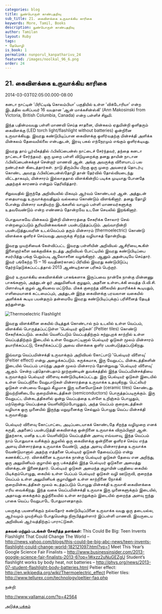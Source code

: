 ```yaml
---
categories: blog
title: நுண்பொருள் காண்பதறிவு
sub_title: 21. கைவிளக்கை உருவாக்கிய காரிகை
keywords: More, Tamil, Books
description: நுண்பொருள் காண்பதறிவு
author: Tamilan
layout: Ruby
tags:
- தேமொழி
is_book: 1
permalink: nunporul_kanpatharivu_24
featured: /images/noolkal_96_6.png
order: 24
---
```



## 21. கைவிளக்கை உருவாக்கிய காரிகை

2014-03-03T02:05:00.000-08:00

கனடா நாட்டின் ‘பிரிட்டிஷ் கொலம்பியா’ பகுதியில் உள்ள ‘விக்டோரியா’ என்ற இடத்தில வசிப்பவர் 16 வயதான ‘ஆன் மாக்கசின்ஸ்கி’ (Ann Makosinski from Victoria, British Columbia, Canada) என்ற பள்ளிச் சிறுமி.

இந்த பதின்மவயது பள்ளி மாணவி செய்த சாதனை, மின்கலம் ஏதுமின்றி ஒளிதரும் கைவிளக்கு (LED torch light/flashlight without batteries) ஒன்றினை உருவாக்கியது. இவரது கண்டுபிடிப்பான கைவிளக்கு ஒளிர்வதற்கு மின்சக்தி அளிக்க மின்கலம் தேவையில்லை என்பதுடன், இரவு பகல் எந்நேரமும் எங்கும் ஒளிரக்டியது.

இவரது தாய் பூர்வீகத்தில் ஃபிலிப்பைன்ஸ் நாட்டைச் சேர்ந்தவர், தந்தை கனடா நாட்டைச் சேர்ந்தவர். ஒரு முறை பள்ளி விடுமுறைக்கு தனது தாயின் நாடான ஃபிலிப்பைன்சுக்குச் சென்றார் மாணவி ஆன். அங்கு அவருக்கு விளையாடப் பல நண்பர்கள் கிடைத்தார்கள். நாடு திரும்பிய பிறகு ஒரு முறை அவரைத் தொடர்பு கொண்ட அவரது ஃபிலிப்பைன்ஸ்தோழி தான் தேர்வில் தோல்வியடைந்து விட்டதாகவும், மின்சாரம் இல்லாததால் விளக்கின்றிப் படிக்க முடியாது போனதே அதற்குக் காரணம் என்றும் தெரிவித்தார்.

சிறுவயதில் இருந்தே அறிவியலில் மிகவும் ஆர்வம் கொண்டவர் ஆன். அத்துடன் எதையாவது உருவாக்குவதிலும் வல்லமை கொண்டும் விளங்கினார். தனது தோழி போன்று மின்சார வசதியற்ற இடங்களில் வாழும் பள்ளி மாணவர்களுக்கு உதவவேண்டும் என்ற எண்ணம் தோன்றவே உடனே செயலில் இறங்கினார்.

பொதுவாகவே மின்கலம் இன்றி மின்சாரத்தை சேகரிக்க சோலார் செல் என்றழைப்படும் சூரியமின்கலங்கள் பயன்படுத்தப்படும். அவ்வாறின்றி பயன்படுத்துபவரின் உடல்வெப்பம் தரும் மின்சாரம் (thermoelectric) கொண்டு விளக்கை ஒளிரச் செய்யவது அவருக்கு சிறந்த வழியாகத் தோன்றியது.

இவரது முயற்சியைக் கேள்விப்பட்ட இவரது பள்ளியின் அறிவியல் ஆசிரியை,கூகிள் இளைஞர்களை ஊக்குவிக்க நடத்து அறிவியல் போட்டியில் இவரது கண்டுபிடிப்பை சமர்பித்து பங்கு பெறும்படி ஆலோசனை வழங்கினார். ஆனும் அதன்படியே செய்தார். இவர் பங்கேற்ற 15 – 16 வயதினர்கானப் பிரிவில் இவரது கண்டுபிடுப்பு தேர்ந்தெடுக்கப்பட்டத்தால் 2013 ஆண்டிற்கான பரிசும் பெற்றார்.

இவர் உருவாக்கிய கைவிளக்கின் பாகங்களாக இருப்பவை நான்கே நான்கு மின்னணு பாகங்களும், அத்துடன் ஓர் அலுமினியக் குழலும், அதனை உள்ளடக்கி வைத்த பி.வி.சி. பிளாஸ்டிக் குழல் ஆகியவை மட்டுமே. மிகக் குறைந்த விலையில் தயாரிக்கக் கூடியதும், எளிமையானக் கட்டமைப்பும், அத்துடன் இந்த கைவிளக்கு பரவலான வகையில் அளிக்கக் கூடிய பயன்தரும் தன்மையே இவரது கண்டுபிடிப்புக்குப் பரிசினைத் தேடித் தந்துள்ளது.

![Thermoelectric Flashlight](http://www.vallamai.com/wp-content/uploads/2014/03/Thermoelectric-Flashlight.jpg)

இவரது விளக்கினை கையில் பிடித்துக் கொண்டால் நம் உடலில் உள்ள வெப்பம், விளக்கில் பொருத்தப்பட்டுள்ள ‘பெல்டியர் ஓடுகள்’ (Peltier tiles) கொண்டு சேகரிக்கப்படும். கையில் வெளிப்படும் வெப்பத்திற்கும் சுற்றுபுறக் காற்றில் உள்ள வெப்பத்திற்கும் இடையில் உள்ள வேறுபாட்டினால் பெல்டியர் ஓடுகள் மூலம் மின்சாரம் தயாரிக்கப்பட்டு, சேகரிக்கப்பட்டு அவை விளக்கை ஒளிர பயன்படுத்தப்படுகிறது.

இவ்வாறு வெப்பமின்சக்தி உருவாக்கும் அறிவியல் கோட்பாடு ‘பெல்டியர் விளைவு’ (Peltier effect) என்று அழைக்கப்படும். சுருக்கமாக, இரு வேறுபட்ட மின்கடத்திகளின் இடையில் வெப்பம் பாய்ந்து அதன் மூலம் மின்சாரம் தோன்றுவது ‘பெல்டியர் விளைவு’ ஆகும். சென்ற பத்தொன்பதாம் நூற்றாண்டின் துவக்கத்தில் இந்த வெப்பமின்சக்தியை உருவாக்கும் பெல்டியர் விளைவு கண்டுபிடிக்கப்பட்டது. இரு பெல்டியர் ஓடுகள் இடையில் உள்ள வெப்பநிலை வேறுபாடுகள் மின்சாரத்தை உருவாக்க உதவுகிறது. பெட்லியர் ஓடுகள் என்பவை மேலும் கீழுமாக இரு வனையோடுகள் (ceramic tiles) கொண்டது. இவற்றினிடையே குறைமின்கடத்திகள் (semiconductors) பொருத்தப்படிருக்கும். இரு வேறுபட்ட மின்கடத்திகளில் ஒன்று வெப்பத்தை உள்ளே உறிஞ்சும் பொழுதும், மற்றொன்று வெப்பத்தை வெளிவிடும்போழுதும், அந்த வெப்பம் குறைகடத்திகள் வழியாக ஒரு முனையில் இருந்து மறுமுனைக்கு செல்லும் பொழுது வெப்ப மின்சக்தி உருவாகிறது.

பெல்டியர் விளைவு கோட்பாட்டை அடிப்படையாகக் கொண்டதே சிறந்த வழிமுறை எனக் கருதி, அதனைப் பயன்படுத்தி கைவிளக்கு ஒன்றினை உருவாக்க விரும்பினார் ஆன். இதற்காக, மனித உடல் வெளிவிடும் வெப்பத்தின் அளவு எவ்வளவு, இந்த வெப்பம் நாம் பொதுவாக வசிக்கும் சூழலில் ஒரு கைவிளக்கு ஒன்றினை ஒளிரச் செய்ய எந்த அளவு மின்சாரத்தை உருவாக்க வேண்டு, அந்த அளவு மின்சாரத்தை உருவாக்க வேண்டுமானால் அதற்கு எத்தனை பெல்டியர் ஓடுகள் தேவைப்படும் என்று கணக்கிட்டார். விளக்கினை உருவாக்க நான்கு பெல்டியர் ஓடுகள் தேவை என அறிந்து, ஒரு அலுமினியம் குழாயில் ஒரு பக்கத்தில் இந்த பெல்டியர் ஓடுகளை அமைத்து விளக்குடன் இணைத்தார். பெல்டியர் ஓடுகள் அமைந்த குழாயின் பகுதியை கையில் பிடிக்கும்பொழுது, கையில் உள்ள பெப்பம் பெல்டியர் ஓடுகள் வழி ஊடுருவி, குறைந்த வெப்பம் உள்ள அலுமினியக் குழாயினுள் உள்ள காற்றினை நோக்கி குறைமின்கடத்திகள் மூலம் கடத்தப்படும் பொழுது மின்சக்தி உருவாகி கைவிளக்கை எரிய வைக்கிறது. இந்த வகை வெப்பமின்சக்தி உருவாக இரு முனைகளுக்கும் இடையில், அதாவது கைக்குக்ம் சூழ்நிலையில் உள்ள காற்றுக்கும் இடையில் குறைந்த அளவு ஐந்து பாகை வெப்ப வேறுபாடே போதுமானதாகும்.

பலருக்கு பயனளிக்கும் நல்லதோர் கண்டுபிடிப்பினை உருவாக்க வயது ஒரு தடையல்ல, ஆர்வமும் முயற்சியும் போதுமென்று நிரூபித்துள்ளார் இப்பள்ளி மாணவி. இவருடைய அறிவியல் ஆர்வத்திற்குப் பாராட்டுகள்.

**தகவல் மற்றும் படங்கள் சேகரித்த தளங்கள்:** This Could Be Big: Teen Invents Flashlight That Could Change The World – http://news.yahoo.com/blogs/this-could-be-big-abc-news/teen-invents-flashlight-could-change-world-182121097.html?vp=1 Meet This Year’s Google Science Fair Finalists – http://www.businessinsider.com/2013-google-science-fair-finalists-2013-6?op=1#ixzz2uNuGEZgU Student’s flashlight works by body heat, not batteries – http://phys.org/news/2013-07-student-flashlight-body-batteries.html Peltier effect: http://en.wikipedia.org/wiki/Thermoelectric_effect Peltier tiles: http://www.tellurex.com/technology/peltier-faq.php

நன்றி:

http://www.vallamai.com/?p=42564

[அடுத்த பக்கம்](nunporul_kanpatharivu_25)